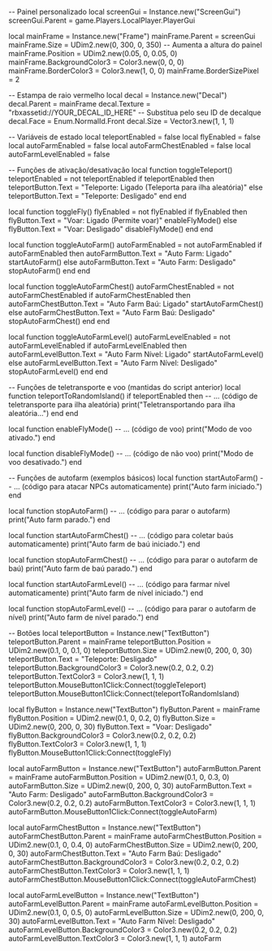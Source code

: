 -- Painel personalizado
local screenGui = Instance.new("ScreenGui")
screenGui.Parent = game.Players.LocalPlayer.PlayerGui

local mainFrame = Instance.new("Frame")
mainFrame.Parent = screenGui
mainFrame.Size = UDim2.new(0, 300, 0, 350) -- Aumenta a altura do painel
mainFrame.Position = UDim2.new(0.05, 0, 0.05, 0)
mainFrame.BackgroundColor3 = Color3.new(0, 0, 0)
mainFrame.BorderColor3 = Color3.new(1, 0, 0)
mainFrame.BorderSizePixel = 2

-- Estampa de raio vermelho
local decal = Instance.new("Decal")
decal.Parent = mainFrame
decal.Texture = "rbxassetid://YOUR_DECAL_ID_HERE" -- Substitua pelo seu ID de decalque
decal.Face = Enum.NormalId.Front
decal.Size = Vector3.new(1, 1, 1)

-- Variáveis de estado
local teleportEnabled = false
local flyEnabled = false
local autoFarmEnabled = false
local autoFarmChestEnabled = false
local autoFarmLevelEnabled = false

-- Funções de ativação/desativação
local function toggleTeleport()
    teleportEnabled = not teleportEnabled
    if teleportEnabled then
        teleportButton.Text = "Teleporte: Ligado (Teleporta para ilha aleatória)"
    else
        teleportButton.Text = "Teleporte: Desligado"
    end
end

local function toggleFly()
    flyEnabled = not flyEnabled
    if flyEnabled then
        flyButton.Text = "Voar: Ligado (Permite voar)"
        enableFlyMode()
    else
        flyButton.Text = "Voar: Desligado"
        disableFlyMode()
    end
end

local function toggleAutoFarm()
    autoFarmEnabled = not autoFarmEnabled
    if autoFarmEnabled then
        autoFarmButton.Text = "Auto Farm: Ligado"
        startAutoFarm()
    else
        autoFarmButton.Text = "Auto Farm: Desligado"
        stopAutoFarm()
    end
end

local function toggleAutoFarmChest()
    autoFarmChestEnabled = not autoFarmChestEnabled
    if autoFarmChestEnabled then
        autoFarmChestButton.Text = "Auto Farm Baú: Ligado"
        startAutoFarmChest()
    else
        autoFarmChestButton.Text = "Auto Farm Baú: Desligado"
        stopAutoFarmChest()
    end
end

local function toggleAutoFarmLevel()
    autoFarmLevelEnabled = not autoFarmLevelEnabled
    if autoFarmLevelEnabled then
        autoFarmLevelButton.Text = "Auto Farm Nível: Ligado"
        startAutoFarmLevel()
    else
        autoFarmLevelButton.Text = "Auto Farm Nível: Desligado"
        stopAutoFarmLevel()
    end
end

-- Funções de teletransporte e voo (mantidas do script anterior)
local function teleportToRandomIsland()
    if teleportEnabled then
        -- ... (código de teletransporte para ilha aleatória)
        print("Teletransportando para ilha aleatória...")
    end
end

local function enableFlyMode()
    -- ... (código de voo)
    print("Modo de voo ativado.")
end

local function disableFlyMode()
    -- ... (código de não voo)
    print("Modo de voo desativado.")
end

-- Funções de autofarm (exemplos básicos)
local function startAutoFarm()
    -- ... (código para atacar NPCs automaticamente)
    print("Auto farm iniciado.")
end

local function stopAutoFarm()
    -- ... (código para parar o autofarm)
    print("Auto farm parado.")
end

local function startAutoFarmChest()
    -- ... (código para coletar baús automaticamente)
    print("Auto farm de baú iniciado.")
end

local function stopAutoFarmChest()
    -- ... (código para parar o autofarm de baú)
    print("Auto farm de baú parado.")
end

local function startAutoFarmLevel()
    -- ... (código para farmar nível automaticamente)
    print("Auto farm de nível iniciado.")
end

local function stopAutoFarmLevel()
    -- ... (código para parar o autofarm de nível)
    print("Auto farm de nível parado.")
end

-- Botões
local teleportButton = Instance.new("TextButton")
teleportButton.Parent = mainFrame
teleportButton.Position = UDim2.new(0.1, 0, 0.1, 0)
teleportButton.Size = UDim2.new(0, 200, 0, 30)
teleportButton.Text = "Teleporte: Desligado"
teleportButton.BackgroundColor3 = Color3.new(0.2, 0.2, 0.2)
teleportButton.TextColor3 = Color3.new(1, 1, 1)
teleportButton.MouseButton1Click:Connect(toggleTeleport)
teleportButton.MouseButton1Click:Connect(teleportToRandomIsland)

local flyButton = Instance.new("TextButton")
flyButton.Parent = mainFrame
flyButton.Position = UDim2.new(0.1, 0, 0.2, 0)
flyButton.Size = UDim2.new(0, 200, 0, 30)
flyButton.Text = "Voar: Desligado"
flyButton.BackgroundColor3 = Color3.new(0.2, 0.2, 0.2)
flyButton.TextColor3 = Color3.new(1, 1, 1)
flyButton.MouseButton1Click:Connect(toggleFly)

local autoFarmButton = Instance.new("TextButton")
autoFarmButton.Parent = mainFrame
autoFarmButton.Position = UDim2.new(0.1, 0, 0.3, 0)
autoFarmButton.Size = UDim2.new(0, 200, 0, 30)
autoFarmButton.Text = "Auto Farm: Desligado"
autoFarmButton.BackgroundColor3 = Color3.new(0.2, 0.2, 0.2)
autoFarmButton.TextColor3 = Color3.new(1, 1, 1)
autoFarmButton.MouseButton1Click:Connect(toggleAutoFarm)

local autoFarmChestButton = Instance.new("TextButton")
autoFarmChestButton.Parent = mainFrame
autoFarmChestButton.Position = UDim2.new(0.1, 0, 0.4, 0)
autoFarmChestButton.Size = UDim2.new(0, 200, 0, 30)
autoFarmChestButton.Text = "Auto Farm Baú: Desligado"
autoFarmChestButton.BackgroundColor3 = Color3.new(0.2, 0.2, 0.2)
autoFarmChestButton.TextColor3 = Color3.new(1, 1, 1)
autoFarmChestButton.MouseButton1Click:Connect(toggleAutoFarmChest)

local autoFarmLevelButton = Instance.new("TextButton")
autoFarmLevelButton.Parent = mainFrame
autoFarmLevelButton.Position = UDim2.new(0.1, 0, 0.5, 0)
autoFarmLevelButton.Size = UDim2.new(0, 200, 0, 30)
autoFarmLevelButton.Text = "Auto Farm Nível: Desligado"
autoFarmLevelButton.BackgroundColor3 = Color3.new(0.2, 0.2, 0.2)
autoFarmLevelButton.TextColor3 = Color3.new(1, 1, 1)
autoFarm
